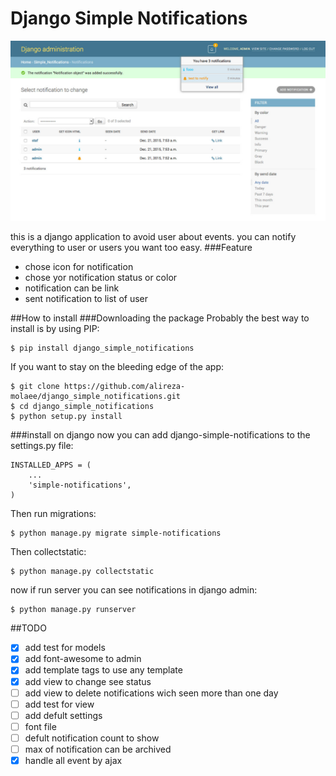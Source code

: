 Django Simple Notifications
===========================
![screen shot](screen-shot.jpg?raw=true)

this is a django application to avoid user about events. you can notify everything to user or users you want too easy. 
###Feature
 * chose icon for notification
 * chose yor notification status or color
 * notification can be link
 * sent notification to list of user
 
##How to install
###Downloading the package
Probably the best way to install is by using PIP:
```
$ pip install django_simple_notifications
```
If you want to stay on the bleeding edge of the app:
```
$ git clone https://github.com/alireza-molaee/django_simple_notifications.git
$ cd django_simple_notifications
$ python setup.py install
```
###install on django
now you can add django-simple-notifications to the settings.py file:
```
INSTALLED_APPS = (
    ...
    'simple-notifications',
)
```
Then run migrations:
```
$ python manage.py migrate simple-notifications
```
Then collectstatic:
```
$ python manage.py collectstatic
```
now if run server you can see notifications in django admin:
```
$ python manage.py runserver
```
##TODO
- [x] add test for models
- [x] add font-awesome to admin
- [x] add template tags to use any template
- [x] add view to change see status
- [ ] add view to delete notifications wich seen more than one day 
- [ ] add test for view 
- [ ] add defult settings
 - [ ] font file
 - [ ] defult notification count to show
 - [ ] max of notification can be archived
- [x] handle all event by ajax
